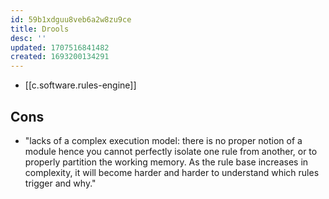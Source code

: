 ```yaml
---
id: 59b1xdguu8veb6a2w8zu9ce
title: Drools
desc: ''
updated: 1707516841482
created: 1693200134291
---
```


- [[c.software.rules-engine]]

## Cons

- "lacks of a complex execution model: there is no proper notion of a module hence you cannot perfectly isolate one rule from another, or to properly partition the working memory. As the rule base increases in complexity, it will become harder and harder to understand which rules trigger and why."